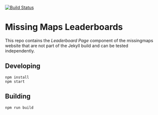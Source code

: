 [![Build Status](https://travis-ci.org/MissingMaps/leaderboards.svg?branch=fix-headerlinks)](https://travis-ci.org/MissingMaps/leaderboards)

# Missing Maps Leaderboards

This repo contains the *Leaderboard Page* component of the missingmaps website that are not part of the Jekyll build and can be tested independently. 

## Developing
```
npm install
npm start
```

## Building
```
npm run build
```
